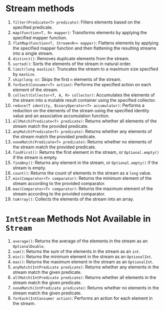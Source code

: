 # Stream<T> methods

1. `filter(Predicate<T> predicate)`: Filters elements based on the specified predicate.
2. `map(Function<T, R> mapper)`: Transforms elements by applying the specified mapper function.
3. `flatMap(Function<T, Stream<R>> mapper)`: Flattens elements by applying the specified mapper function and then flattening the resulting streams into a single stream.
4. `distinct()`: Removes duplicate elements from the stream.
5. `sorted()`: Sorts the elements of the stream in natural order.
6. `limit(long maxSize)`: Truncates the stream to a maximum size specified by `maxSize`.
7. `skip(long n)`: Skips the first `n` elements of the stream.
8. `forEach(Consumer<T> action)`: Performs the specified action on each element of the stream.
9. `collect(Collector<T, A, R> collector)`: Accumulates the elements of the stream into a mutable result container using the specified collector.
10. `reduce(T identity, BinaryOperator<T> accumulator)`: Performs a reduction on the elements of the stream using the specified identity value and an associative accumulation function.
11. `allMatch(Predicate<T> predicate)`: Returns whether all elements of the stream match the provided predicate.
12. `anyMatch(Predicate<T> predicate)`: Returns whether any elements of the stream match the provided predicate.
13. `noneMatch(Predicate<T> predicate)`: Returns whether no elements of the stream match the provided predicate.
14. `findFirst()`: Returns the first element in the stream, or `Optional.empty()` if the stream is empty.
15. `findAny()`: Returns any element in the stream, or `Optional.empty()` if the stream is empty.
16. `count()`: Returns the count of elements in the stream as a `long` value.
17. `min(Comparator<T> comparator)`: Returns the minimum element of the stream according to the provided comparator.
18. `max(Comparator<T> comparator)`: Returns the maximum element of the stream according to the provided comparator.
19. `toArray()`: Collects the elements of the stream into an array.

# `IntStream` Methods Not Available in `Stream`

1. `average()`: Returns the average of the elements in the stream as an `OptionalDouble`.
2. `sum()`: Returns the sum of the elements in the stream as an `int`.
3. `min()`: Returns the minimum element in the stream as an `OptionalInt`.
4. `max()`: Returns the maximum element in the stream as an `OptionalInt`.
5. `anyMatch(IntPredicate predicate)`: Returns whether any elements in the stream match the given predicate.
6. `allMatch(IntPredicate predicate)`: Returns whether all elements in the stream match the given predicate.
7. `noneMatch(IntPredicate predicate)`: Returns whether no elements in the stream match the given predicate.
8. `forEach(IntConsumer action)`: Performs an action for each element in the stream.

